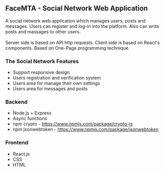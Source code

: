 
<!-- PROJECT LOGO -->
## FaceMTA - Social Network Web Application
A social network web application which manages users, posts and messages.
Users can register and log-in into the platform. Also can write posts and massages to other users.
<br></br>
Server side is based on API http requests.
Client side is based on React's components.
Based on One-Page programming technique.

### The Social Network Features
* Support responsive design
* Users registration and verification system
* Users area for manage their own settings
* Users area for messages and posts

### Backend
* Node.js + Express
* Async functions
* npm crypto - https://www.npmjs.com/package/crypto-js
* npm jsonwebtoken - https://www.npmjs.com/package/jsonwebtoken

### Frontend
* React.js
* CSS
* HTML


